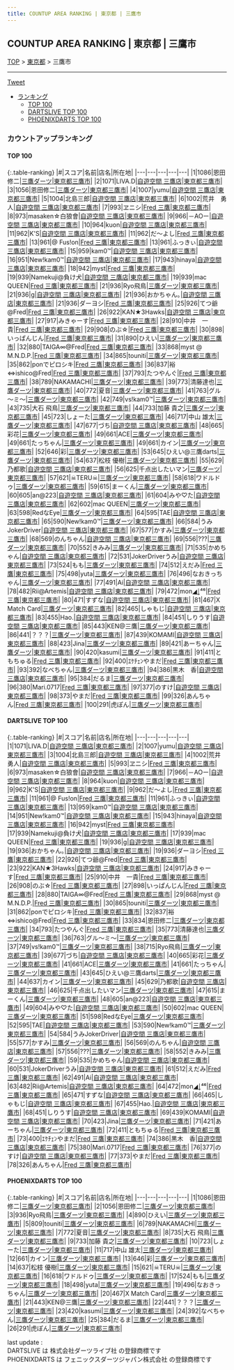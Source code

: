 ```yaml
---
title: COUNTUP AREA RANKING | 東京都 | 三鷹市
---
```

## COUNTUP AREA RANKING | 東京都 | 三鷹市

[TOP](/darts/rank/) > [東京都](/darts/rank/東京都/) > 三鷹市

___

<a href="https://twitter.com/share?ref_src=twsrc%5Etfw" data-text="COUNTUP AREA RANKING | 東京都三鷹市" class="twitter-share-button" data-hashtags="DARTSLIVE,PHOENIXDARTS,darts,ダーツ" data-show-count="false">Tweet</a>

* [ランキング](#カウントアップランキング)
    * [TOP 100](#top-100)
    * [DARTSLIVE TOP 100](#dartslive-top-100)
    * [PHOENIXDARTS TOP 100](#phoenixdarts-top-100)

### カウントアップランキング

#### TOP 100



{:.table-ranking}
|#|スコア|名前|店名|所在地|
|---|---|---|---|---|
|1|1086|<span class="rank-name-pd">恩田 修二</span>|<a href="https://vs.phoenixdarts.com/jp/shop/shopDetailInfo/s_53129?s_seq=53129">三鷹ダーツ</a>|<a href="/darts/rank/東京都/三鷹市">東京都三鷹市</a>|
|2|1071|<span class="rank-name-dl">LIVA.D</span>|<a href="https://search.dartslive.com/jp/shop/e1b526e565d0a3e5b21333aee1bd51e4">自遊空間 三鷹店</a>|<a href="/darts/rank/東京都/三鷹市">東京都三鷹市</a>|
|3|1056|<span class="rank-name-pd">恩田修二</span>|<a href="https://vs.phoenixdarts.com/jp/shop/shopDetailInfo/s_53129?s_seq=53129">三鷹ダーツ</a>|<a href="/darts/rank/東京都/三鷹市">東京都三鷹市</a>|
|4|1007|<span class="rank-name-dl">yumu</span>|<a href="https://search.dartslive.com/jp/shop/e1b526e565d0a3e5b21333aee1bd51e4">自遊空間 三鷹店</a>|<a href="/darts/rank/東京都/三鷹市">東京都三鷹市</a>|
|5|1004|<span class="rank-name-dl">北島三郎</span>|<a href="https://search.dartslive.com/jp/shop/e1b526e565d0a3e5b21333aee1bd51e4">自遊空間 三鷹店</a>|<a href="/darts/rank/東京都/三鷹市">東京都三鷹市</a>|
|6|1002|<span class="rank-name-dl">荒井　勇人</span>|<a href="https://search.dartslive.com/jp/shop/e1b526e565d0a3e5b21333aee1bd51e4">自遊空間 三鷹店</a>|<a href="/darts/rank/東京都/三鷹市">東京都三鷹市</a>|
|7|993|<span class="rank-name-dl">ヱニシ</span>|<a href="https://search.dartslive.com/jp/shop/fb985d34d85802810d9b047a20a7ba1e">Fred 三鷹</a>|<a href="/darts/rank/東京都/三鷹市">東京都三鷹市</a>|
|8|973|<span class="rank-name-dl">masaken☆白狼會</span>|<a href="https://search.dartslive.com/jp/shop/e1b526e565d0a3e5b21333aee1bd51e4">自遊空間 三鷹店</a>|<a href="/darts/rank/東京都/三鷹市">東京都三鷹市</a>|
|9|966|<span class="rank-name-dl">－AOー</span>|<a href="https://search.dartslive.com/jp/shop/e1b526e565d0a3e5b21333aee1bd51e4">自遊空間 三鷹店</a>|<a href="/darts/rank/東京都/三鷹市">東京都三鷹市</a>|
|10|964|<span class="rank-name-dl">kuon</span>|<a href="https://search.dartslive.com/jp/shop/e1b526e565d0a3e5b21333aee1bd51e4">自遊空間 三鷹店</a>|<a href="/darts/rank/東京都/三鷹市">東京都三鷹市</a>|
|11|962|<span class="rank-name-dl">K&#x27;S</span>|<a href="https://search.dartslive.com/jp/shop/e1b526e565d0a3e5b21333aee1bd51e4">自遊空間 三鷹店</a>|<a href="/darts/rank/東京都/三鷹市">東京都三鷹市</a>|
|11|962|<span class="rank-name-dl">だ〜よし</span>|<a href="https://search.dartslive.com/jp/shop/fb985d34d85802810d9b047a20a7ba1e">Fred 三鷹</a>|<a href="/darts/rank/東京都/三鷹市">東京都三鷹市</a>|
|13|961|<span class="rank-name-dl">@ Fus!on</span>|<a href="https://search.dartslive.com/jp/shop/fb985d34d85802810d9b047a20a7ba1e">Fred 三鷹</a>|<a href="/darts/rank/東京都/三鷹市">東京都三鷹市</a>|
|13|961|<span class="rank-name-dl">ふっきぃ</span>|<a href="https://search.dartslive.com/jp/shop/e1b526e565d0a3e5b21333aee1bd51e4">自遊空間 三鷹店</a>|<a href="/darts/rank/東京都/三鷹市">東京都三鷹市</a>|
|15|959|<span class="rank-name-dl">kam0™</span>|<a href="https://search.dartslive.com/jp/shop/e1b526e565d0a3e5b21333aee1bd51e4">自遊空間 三鷹店</a>|<a href="/darts/rank/東京都/三鷹市">東京都三鷹市</a>|
|16|951|<span class="rank-name-dl">New!kam0™</span>|<a href="https://search.dartslive.com/jp/shop/e1b526e565d0a3e5b21333aee1bd51e4">自遊空間 三鷹店</a>|<a href="/darts/rank/東京都/三鷹市">東京都三鷹市</a>|
|17|943|<span class="rank-name-dl">hinaya</span>|<a href="https://search.dartslive.com/jp/shop/e1b526e565d0a3e5b21333aee1bd51e4">自遊空間 三鷹店</a>|<a href="/darts/rank/東京都/三鷹市">東京都三鷹市</a>|
|18|942|<span class="rank-name-dl">myst</span>|<a href="https://search.dartslive.com/jp/shop/fb985d34d85802810d9b047a20a7ba1e">Fred 三鷹</a>|<a href="/darts/rank/東京都/三鷹市">東京都三鷹市</a>|
|19|939|<span class="rank-name-dl">Namekuji@負け犬</span>|<a href="https://search.dartslive.com/jp/shop/e1b526e565d0a3e5b21333aee1bd51e4">自遊空間 三鷹店</a>|<a href="/darts/rank/東京都/三鷹市">東京都三鷹市</a>|
|19|939|<span class="rank-name-dl">mac QUEEN</span>|<a href="https://search.dartslive.com/jp/shop/fb985d34d85802810d9b047a20a7ba1e">Fred 三鷹</a>|<a href="/darts/rank/東京都/三鷹市">東京都三鷹市</a>|
|21|936|<span class="rank-name-pd">Ryo飛鳥</span>|<a href="https://vs.phoenixdarts.com/jp/shop/shopDetailInfo/s_53129?s_seq=53129">三鷹ダーツ</a>|<a href="/darts/rank/東京都/三鷹市">東京都三鷹市</a>|
|21|936|<span class="rank-name-dl">g</span>|<a href="https://search.dartslive.com/jp/shop/e1b526e565d0a3e5b21333aee1bd51e4">自遊空間 三鷹店</a>|<a href="/darts/rank/東京都/三鷹市">東京都三鷹市</a>|
|21|936|<span class="rank-name-dl">おかちゃん｡</span>|<a href="https://search.dartslive.com/jp/shop/e1b526e565d0a3e5b21333aee1bd51e4">自遊空間 三鷹店</a>|<a href="/darts/rank/東京都/三鷹市">東京都三鷹市</a>|
|21|936|<span class="rank-name-dl">ダーヨシ</span>|<a href="https://search.dartslive.com/jp/shop/fb985d34d85802810d9b047a20a7ba1e">Fred 三鷹</a>|<a href="/darts/rank/東京都/三鷹市">東京都三鷹市</a>|
|25|926|<span class="rank-name-dl">てつ爺@Fred</span>|<a href="https://search.dartslive.com/jp/shop/fb985d34d85802810d9b047a20a7ba1e">Fred 三鷹</a>|<a href="/darts/rank/東京都/三鷹市">東京都三鷹市</a>|
|26|922|<span class="rank-name-dl">KAN★3Hawks</span>|<a href="https://search.dartslive.com/jp/shop/e1b526e565d0a3e5b21333aee1bd51e4">自遊空間 三鷹店</a>|<a href="/darts/rank/東京都/三鷹市">東京都三鷹市</a>|
|27|917|<span class="rank-name-dl">みきゃーす</span>|<a href="https://search.dartslive.com/jp/shop/fb985d34d85802810d9b047a20a7ba1e">Fred 三鷹</a>|<a href="/darts/rank/東京都/三鷹市">東京都三鷹市</a>|
|28|910|<span class="rank-name-dl">中井　一貴</span>|<a href="https://search.dartslive.com/jp/shop/fb985d34d85802810d9b047a20a7ba1e">Fred 三鷹</a>|<a href="/darts/rank/東京都/三鷹市">東京都三鷹市</a>|
|29|908|<span class="rank-name-dl">のぶ☆</span>|<a href="https://search.dartslive.com/jp/shop/fb985d34d85802810d9b047a20a7ba1e">Fred 三鷹</a>|<a href="/darts/rank/東京都/三鷹市">東京都三鷹市</a>|
|30|898|<span class="rank-name-dl">いっぱんじん</span>|<a href="https://search.dartslive.com/jp/shop/fb985d34d85802810d9b047a20a7ba1e">Fred 三鷹</a>|<a href="/darts/rank/東京都/三鷹市">東京都三鷹市</a>|
|31|890|<span class="rank-name-pd">ひえい</span>|<a href="https://vs.phoenixdarts.com/jp/shop/shopDetailInfo/s_53129?s_seq=53129">三鷹ダーツ</a>|<a href="/darts/rank/東京都/三鷹市">東京都三鷹市</a>|
|32|880|<span class="rank-name-dl">TAIGA∞@Fred</span>|<a href="https://search.dartslive.com/jp/shop/fb985d34d85802810d9b047a20a7ba1e">Fred 三鷹</a>|<a href="/darts/rank/東京都/三鷹市">東京都三鷹市</a>|
|33|868|<span class="rank-name-dl">myst @ M.N.D.P.</span>|<a href="https://search.dartslive.com/jp/shop/fb985d34d85802810d9b047a20a7ba1e">Fred 三鷹</a>|<a href="/darts/rank/東京都/三鷹市">東京都三鷹市</a>|
|34|865|<span class="rank-name-dl">touniti</span>|<a href="https://search.dartslive.com/jp/shop/443f81125acb065b0d9b047a20a7ba1e">三鷹ダーツ</a>|<a href="/darts/rank/東京都/三鷹市">東京都三鷹市</a>|
|35|862|<span class="rank-name-dl">ponでピロシキ</span>|<a href="https://search.dartslive.com/jp/shop/fb985d34d85802810d9b047a20a7ba1e">Fred 三鷹</a>|<a href="/darts/rank/東京都/三鷹市">東京都三鷹市</a>|
|36|837|<span class="rank-name-dl">裕⇔ishico@Fred</span>|<a href="https://search.dartslive.com/jp/shop/fb985d34d85802810d9b047a20a7ba1e">Fred 三鷹</a>|<a href="/darts/rank/東京都/三鷹市">東京都三鷹市</a>|
|37|793|<span class="rank-name-dl">たつやんぐ</span>|<a href="https://search.dartslive.com/jp/shop/fb985d34d85802810d9b047a20a7ba1e">Fred 三鷹</a>|<a href="/darts/rank/東京都/三鷹市">東京都三鷹市</a>|
|38|789|<span class="rank-name-pd">NAKAMACHI</span>|<a href="https://vs.phoenixdarts.com/jp/shop/shopDetailInfo/s_53129?s_seq=53129">三鷹ダーツ</a>|<a href="/darts/rank/東京都/三鷹市">東京都三鷹市</a>|
|39|773|<span class="rank-name-dl">清藤達也</span>|<a href="https://search.dartslive.com/jp/shop/443f81125acb065b0d9b047a20a7ba1e">三鷹ダーツ</a>|<a href="/darts/rank/東京都/三鷹市">東京都三鷹市</a>|
|40|772|<span class="rank-name-pd">夏音</span>|<a href="https://vs.phoenixdarts.com/jp/shop/shopDetailInfo/s_53129?s_seq=53129">三鷹ダーツ</a>|<a href="/darts/rank/東京都/三鷹市">東京都三鷹市</a>|
|41|763|<span class="rank-name-dl">グル～ミ～</span>|<a href="https://search.dartslive.com/jp/shop/443f81125acb065b0d9b047a20a7ba1e">三鷹ダーツ</a>|<a href="/darts/rank/東京都/三鷹市">東京都三鷹市</a>|
|42|749|<span class="rank-name-dl">vs!kam0™</span>|<a href="https://search.dartslive.com/jp/shop/443f81125acb065b0d9b047a20a7ba1e">三鷹ダーツ</a>|<a href="/darts/rank/東京都/三鷹市">東京都三鷹市</a>|
|43|735|<span class="rank-name-pd">大石 飛鳥</span>|<a href="https://vs.phoenixdarts.com/jp/shop/shopDetailInfo/s_53129?s_seq=53129">三鷹ダーツ</a>|<a href="/darts/rank/東京都/三鷹市">東京都三鷹市</a>|
|44|733|<span class="rank-name-pd">加藤 貴之</span>|<a href="https://vs.phoenixdarts.com/jp/shop/shopDetailInfo/s_53129?s_seq=53129">三鷹ダーツ</a>|<a href="/darts/rank/東京都/三鷹市">東京都三鷹市</a>|
|45|723|<span class="rank-name-pd">しょーた</span>|<a href="https://vs.phoenixdarts.com/jp/shop/shopDetailInfo/s_53129?s_seq=53129">三鷹ダーツ</a>|<a href="/darts/rank/東京都/三鷹市">東京都三鷹市</a>|
|46|717|<span class="rank-name-pd">中山 雄太</span>|<a href="https://vs.phoenixdarts.com/jp/shop/shopDetailInfo/s_53129?s_seq=53129">三鷹ダーツ</a>|<a href="/darts/rank/東京都/三鷹市">東京都三鷹市</a>|
|47|677|<span class="rank-name-dl">づち</span>|<a href="https://search.dartslive.com/jp/shop/e1b526e565d0a3e5b21333aee1bd51e4">自遊空間 三鷹店</a>|<a href="/darts/rank/東京都/三鷹市">東京都三鷹市</a>|
|48|665|<span class="rank-name-dl">彩花</span>|<a href="https://search.dartslive.com/jp/shop/443f81125acb065b0d9b047a20a7ba1e">三鷹ダーツ</a>|<a href="/darts/rank/東京都/三鷹市">東京都三鷹市</a>|
|49|661|<span class="rank-name-dl">ACE</span>|<a href="https://search.dartslive.com/jp/shop/443f81125acb065b0d9b047a20a7ba1e">三鷹ダーツ</a>|<a href="/darts/rank/東京都/三鷹市">東京都三鷹市</a>|
|49|661|<span class="rank-name-dl">たっちゃん</span>|<a href="https://search.dartslive.com/jp/shop/443f81125acb065b0d9b047a20a7ba1e">三鷹ダーツ</a>|<a href="/darts/rank/東京都/三鷹市">東京都三鷹市</a>|
|49|661|<span class="rank-name-pd">カイン</span>|<a href="https://vs.phoenixdarts.com/jp/shop/shopDetailInfo/s_53129?s_seq=53129">三鷹ダーツ</a>|<a href="/darts/rank/東京都/三鷹市">東京都三鷹市</a>|
|52|646|<span class="rank-name-pd">彩</span>|<a href="https://vs.phoenixdarts.com/jp/shop/shopDetailInfo/s_53129?s_seq=53129">三鷹ダーツ</a>|<a href="/darts/rank/東京都/三鷹市">東京都三鷹市</a>|
|53|645|<span class="rank-name-dl">ひえい@三鷹darts</span>|<a href="https://search.dartslive.com/jp/shop/443f81125acb065b0d9b047a20a7ba1e">三鷹ダーツ</a>|<a href="/darts/rank/東京都/三鷹市">東京都三鷹市</a>|
|54|637|<span class="rank-name-pd">松枝 優樹</span>|<a href="https://vs.phoenixdarts.com/jp/shop/shopDetailInfo/s_53129?s_seq=53129">三鷹ダーツ</a>|<a href="/darts/rank/東京都/三鷹市">東京都三鷹市</a>|
|55|629|<span class="rank-name-dl">乃都歌</span>|<a href="https://search.dartslive.com/jp/shop/e1b526e565d0a3e5b21333aee1bd51e4">自遊空間 三鷹店</a>|<a href="/darts/rank/東京都/三鷹市">東京都三鷹市</a>|
|56|625|<span class="rank-name-dl">千点出したいマン</span>|<a href="https://search.dartslive.com/jp/shop/443f81125acb065b0d9b047a20a7ba1e">三鷹ダーツ</a>|<a href="/darts/rank/東京都/三鷹市">東京都三鷹市</a>|
|57|621|<span class="rank-name-pd">☠TERU☠</span>|<a href="https://vs.phoenixdarts.com/jp/shop/shopDetailInfo/s_53129?s_seq=53129">三鷹ダーツ</a>|<a href="/darts/rank/東京都/三鷹市">東京都三鷹市</a>|
|58|618|<span class="rank-name-pd">ワドルドゥ</span>|<a href="https://vs.phoenixdarts.com/jp/shop/shopDetailInfo/s_53129?s_seq=53129">三鷹ダーツ</a>|<a href="/darts/rank/東京都/三鷹市">東京都三鷹市</a>|
|59|615|<span class="rank-name-dl">まーくん</span>|<a href="https://search.dartslive.com/jp/shop/443f81125acb065b0d9b047a20a7ba1e">三鷹ダーツ</a>|<a href="/darts/rank/東京都/三鷹市">東京都三鷹市</a>|
|60|605|<span class="rank-name-dl">an@223</span>|<a href="https://search.dartslive.com/jp/shop/e1b526e565d0a3e5b21333aee1bd51e4">自遊空間 三鷹店</a>|<a href="/darts/rank/東京都/三鷹市">東京都三鷹市</a>|
|61|604|<span class="rank-name-dl">みや♡た</span>|<a href="https://search.dartslive.com/jp/shop/e1b526e565d0a3e5b21333aee1bd51e4">自遊空間 三鷹店</a>|<a href="/darts/rank/東京都/三鷹市">東京都三鷹市</a>|
|62|602|<span class="rank-name-dl">mac QUEEN</span>|<a href="https://search.dartslive.com/jp/shop/443f81125acb065b0d9b047a20a7ba1e">三鷹ダーツ</a>|<a href="/darts/rank/東京都/三鷹市">東京都三鷹市</a>|
|63|598|<span class="rank-name-dl">RedなEye</span>|<a href="https://search.dartslive.com/jp/shop/443f81125acb065b0d9b047a20a7ba1e">三鷹ダーツ</a>|<a href="/darts/rank/東京都/三鷹市">東京都三鷹市</a>|
|64|595|<span class="rank-name-dl">TAE</span>|<a href="https://search.dartslive.com/jp/shop/e1b526e565d0a3e5b21333aee1bd51e4">自遊空間 三鷹店</a>|<a href="/darts/rank/東京都/三鷹市">東京都三鷹市</a>|
|65|590|<span class="rank-name-dl">New!kam0™</span>|<a href="https://search.dartslive.com/jp/shop/443f81125acb065b0d9b047a20a7ba1e">三鷹ダーツ</a>|<a href="/darts/rank/東京都/三鷹市">東京都三鷹市</a>|
|66|584|<span class="rank-name-dl">うみJokerDriver</span>|<a href="https://search.dartslive.com/jp/shop/e1b526e565d0a3e5b21333aee1bd51e4">自遊空間 三鷹店</a>|<a href="/darts/rank/東京都/三鷹市">東京都三鷹市</a>|
|67|577|<span class="rank-name-dl">かすみ</span>|<a href="https://search.dartslive.com/jp/shop/443f81125acb065b0d9b047a20a7ba1e">三鷹ダーツ</a>|<a href="/darts/rank/東京都/三鷹市">東京都三鷹市</a>|
|68|569|<span class="rank-name-dl">のんちゃん</span>|<a href="https://search.dartslive.com/jp/shop/e1b526e565d0a3e5b21333aee1bd51e4">自遊空間 三鷹店</a>|<a href="/darts/rank/東京都/三鷹市">東京都三鷹市</a>|
|69|556|<span class="rank-name-dl">???</span>|<a href="https://search.dartslive.com/jp/shop/443f81125acb065b0d9b047a20a7ba1e">三鷹ダーツ</a>|<a href="/darts/rank/東京都/三鷹市">東京都三鷹市</a>|
|70|552|<span class="rank-name-dl">きみみ</span>|<a href="https://search.dartslive.com/jp/shop/443f81125acb065b0d9b047a20a7ba1e">三鷹ダーツ</a>|<a href="/darts/rank/東京都/三鷹市">東京都三鷹市</a>|
|71|535|<span class="rank-name-dl">かめちゃん</span>|<a href="https://search.dartslive.com/jp/shop/e1b526e565d0a3e5b21333aee1bd51e4">自遊空間 三鷹店</a>|<a href="/darts/rank/東京都/三鷹市">東京都三鷹市</a>|
|72|531|<span class="rank-name-dl">JokerDriverうみ</span>|<a href="https://search.dartslive.com/jp/shop/e1b526e565d0a3e5b21333aee1bd51e4">自遊空間 三鷹店</a>|<a href="/darts/rank/東京都/三鷹市">東京都三鷹市</a>|
|73|524|<span class="rank-name-pd">もも</span>|<a href="https://vs.phoenixdarts.com/jp/shop/shopDetailInfo/s_53129?s_seq=53129">三鷹ダーツ</a>|<a href="/darts/rank/東京都/三鷹市">東京都三鷹市</a>|
|74|512|<span class="rank-name-dl">えだみ</span>|<a href="https://search.dartslive.com/jp/shop/fb985d34d85802810d9b047a20a7ba1e">Fred 三鷹</a>|<a href="/darts/rank/東京都/三鷹市">東京都三鷹市</a>|
|75|498|<span class="rank-name-pd">yuta</span>|<a href="https://vs.phoenixdarts.com/jp/shop/shopDetailInfo/s_53129?s_seq=53129">三鷹ダーツ</a>|<a href="/darts/rank/東京都/三鷹市">東京都三鷹市</a>|
|76|496|<span class="rank-name-pd">なおきっちゃん</span>|<a href="https://vs.phoenixdarts.com/jp/shop/shopDetailInfo/s_53129?s_seq=53129">三鷹ダーツ</a>|<a href="/darts/rank/東京都/三鷹市">東京都三鷹市</a>|
|77|491|<span class="rank-name-dl">Ai</span>|<a href="https://search.dartslive.com/jp/shop/e1b526e565d0a3e5b21333aee1bd51e4">自遊空間 三鷹店</a>|<a href="/darts/rank/東京都/三鷹市">東京都三鷹市</a>|
|78|482|<span class="rank-name-dl">Rii@Artemis</span>|<a href="https://search.dartslive.com/jp/shop/e1b526e565d0a3e5b21333aee1bd51e4">自遊空間 三鷹店</a>|<a href="/darts/rank/東京都/三鷹市">東京都三鷹市</a>|
|79|472|<span class="rank-name-dl">mon◢͟￨⁴⁶</span>|<a href="https://search.dartslive.com/jp/shop/fb985d34d85802810d9b047a20a7ba1e">Fred 三鷹</a>|<a href="/darts/rank/東京都/三鷹市">東京都三鷹市</a>|
|80|471|<span class="rank-name-dl">すずな</span>|<a href="https://search.dartslive.com/jp/shop/e1b526e565d0a3e5b21333aee1bd51e4">自遊空間 三鷹店</a>|<a href="/darts/rank/東京都/三鷹市">東京都三鷹市</a>|
|81|467|<span class="rank-name-pd">X Match Card</span>|<a href="https://vs.phoenixdarts.com/jp/shop/shopDetailInfo/s_53129?s_seq=53129">三鷹ダーツ</a>|<a href="/darts/rank/東京都/三鷹市">東京都三鷹市</a>|
|82|465|<span class="rank-name-dl">しゃもじ</span>|<a href="https://search.dartslive.com/jp/shop/e1b526e565d0a3e5b21333aee1bd51e4">自遊空間 三鷹店</a>|<a href="/darts/rank/東京都/三鷹市">東京都三鷹市</a>|
|83|455|<span class="rank-name-dl">Hao.</span>|<a href="https://search.dartslive.com/jp/shop/e1b526e565d0a3e5b21333aee1bd51e4">自遊空間 三鷹店</a>|<a href="/darts/rank/東京都/三鷹市">東京都三鷹市</a>|
|84|451|<span class="rank-name-dl">しりうす</span>|<a href="https://search.dartslive.com/jp/shop/e1b526e565d0a3e5b21333aee1bd51e4">自遊空間 三鷹店</a>|<a href="/darts/rank/東京都/三鷹市">東京都三鷹市</a>|
|85|443|<span class="rank-name-pd">KEN@三鷹</span>|<a href="https://vs.phoenixdarts.com/jp/shop/shopDetailInfo/s_53129?s_seq=53129">三鷹ダーツ</a>|<a href="/darts/rank/東京都/三鷹市">東京都三鷹市</a>|
|86|441|<span class="rank-name-pd">？？？</span>|<a href="https://vs.phoenixdarts.com/jp/shop/shopDetailInfo/s_53129?s_seq=53129">三鷹ダーツ</a>|<a href="/darts/rank/東京都/三鷹市">東京都三鷹市</a>|
|87|439|<span class="rank-name-dl">KOMAMI</span>|<a href="https://search.dartslive.com/jp/shop/e1b526e565d0a3e5b21333aee1bd51e4">自遊空間 三鷹店</a>|<a href="/darts/rank/東京都/三鷹市">東京都三鷹市</a>|
|88|423|<span class="rank-name-dl">Jina</span>|<a href="https://search.dartslive.com/jp/shop/443f81125acb065b0d9b047a20a7ba1e">三鷹ダーツ</a>|<a href="/darts/rank/東京都/三鷹市">東京都三鷹市</a>|
|89|421|<span class="rank-name-dl">あーちゃん</span>|<a href="https://search.dartslive.com/jp/shop/443f81125acb065b0d9b047a20a7ba1e">三鷹ダーツ</a>|<a href="/darts/rank/東京都/三鷹市">東京都三鷹市</a>|
|90|420|<span class="rank-name-pd">kasumi</span>|<a href="https://vs.phoenixdarts.com/jp/shop/shopDetailInfo/s_53129?s_seq=53129">三鷹ダーツ</a>|<a href="/darts/rank/東京都/三鷹市">東京都三鷹市</a>|
|91|411|<span class="rank-name-dl">ともちゅる</span>|<a href="https://search.dartslive.com/jp/shop/fb985d34d85802810d9b047a20a7ba1e">Fred 三鷹</a>|<a href="/darts/rank/東京都/三鷹市">東京都三鷹市</a>|
|92|400|<span class="rank-name-dl">ｴｹﾁｪﾝやまだ</span>|<a href="https://search.dartslive.com/jp/shop/fb985d34d85802810d9b047a20a7ba1e">Fred 三鷹</a>|<a href="/darts/rank/東京都/三鷹市">東京都三鷹市</a>|
|93|392|<span class="rank-name-pd">なべちゃん</span>|<a href="https://vs.phoenixdarts.com/jp/shop/shopDetailInfo/s_53129?s_seq=53129">三鷹ダーツ</a>|<a href="/darts/rank/東京都/三鷹市">東京都三鷹市</a>|
|94|386|<span class="rank-name-dl">黒木　香</span>|<a href="https://search.dartslive.com/jp/shop/e1b526e565d0a3e5b21333aee1bd51e4">自遊空間 三鷹店</a>|<a href="/darts/rank/東京都/三鷹市">東京都三鷹市</a>|
|95|384|<span class="rank-name-pd">だるま</span>|<a href="https://vs.phoenixdarts.com/jp/shop/shopDetailInfo/s_53129?s_seq=53129">三鷹ダーツ</a>|<a href="/darts/rank/東京都/三鷹市">東京都三鷹市</a>|
|96|380|<span class="rank-name-dl">Mari.0717</span>|<a href="https://search.dartslive.com/jp/shop/fb985d34d85802810d9b047a20a7ba1e">Fred 三鷹</a>|<a href="/darts/rank/東京都/三鷹市">東京都三鷹市</a>|
|97|377|<span class="rank-name-dl">のすけ</span>|<a href="https://search.dartslive.com/jp/shop/e1b526e565d0a3e5b21333aee1bd51e4">自遊空間 三鷹店</a>|<a href="/darts/rank/東京都/三鷹市">東京都三鷹市</a>|
|98|373|<span class="rank-name-dl">やまだ</span>|<a href="https://search.dartslive.com/jp/shop/fb985d34d85802810d9b047a20a7ba1e">Fred 三鷹</a>|<a href="/darts/rank/東京都/三鷹市">東京都三鷹市</a>|
|99|326|<span class="rank-name-dl">あんちゃん</span>|<a href="https://search.dartslive.com/jp/shop/fb985d34d85802810d9b047a20a7ba1e">Fred 三鷹</a>|<a href="/darts/rank/東京都/三鷹市">東京都三鷹市</a>|
|100|291|<span class="rank-name-pd">虎ぽん</span>|<a href="https://vs.phoenixdarts.com/jp/shop/shopDetailInfo/s_53129?s_seq=53129">三鷹ダーツ</a>|<a href="/darts/rank/東京都/三鷹市">東京都三鷹市</a>|


#### DARTSLIVE TOP 100



{:.table-ranking}
|#|スコア|名前|店名|所在地|
|---|---|---|---|---|
|1|1071|<span class="rank-name-dl">LIVA.D</span>|<a href="https://search.dartslive.com/jp/shop/e1b526e565d0a3e5b21333aee1bd51e4">自遊空間 三鷹店</a>|<a href="/darts/rank/東京都/三鷹市">東京都三鷹市</a>|
|2|1007|<span class="rank-name-dl">yumu</span>|<a href="https://search.dartslive.com/jp/shop/e1b526e565d0a3e5b21333aee1bd51e4">自遊空間 三鷹店</a>|<a href="/darts/rank/東京都/三鷹市">東京都三鷹市</a>|
|3|1004|<span class="rank-name-dl">北島三郎</span>|<a href="https://search.dartslive.com/jp/shop/e1b526e565d0a3e5b21333aee1bd51e4">自遊空間 三鷹店</a>|<a href="/darts/rank/東京都/三鷹市">東京都三鷹市</a>|
|4|1002|<span class="rank-name-dl">荒井　勇人</span>|<a href="https://search.dartslive.com/jp/shop/e1b526e565d0a3e5b21333aee1bd51e4">自遊空間 三鷹店</a>|<a href="/darts/rank/東京都/三鷹市">東京都三鷹市</a>|
|5|993|<span class="rank-name-dl">ヱニシ</span>|<a href="https://search.dartslive.com/jp/shop/fb985d34d85802810d9b047a20a7ba1e">Fred 三鷹</a>|<a href="/darts/rank/東京都/三鷹市">東京都三鷹市</a>|
|6|973|<span class="rank-name-dl">masaken☆白狼會</span>|<a href="https://search.dartslive.com/jp/shop/e1b526e565d0a3e5b21333aee1bd51e4">自遊空間 三鷹店</a>|<a href="/darts/rank/東京都/三鷹市">東京都三鷹市</a>|
|7|966|<span class="rank-name-dl">－AOー</span>|<a href="https://search.dartslive.com/jp/shop/e1b526e565d0a3e5b21333aee1bd51e4">自遊空間 三鷹店</a>|<a href="/darts/rank/東京都/三鷹市">東京都三鷹市</a>|
|8|964|<span class="rank-name-dl">kuon</span>|<a href="https://search.dartslive.com/jp/shop/e1b526e565d0a3e5b21333aee1bd51e4">自遊空間 三鷹店</a>|<a href="/darts/rank/東京都/三鷹市">東京都三鷹市</a>|
|9|962|<span class="rank-name-dl">K&#x27;S</span>|<a href="https://search.dartslive.com/jp/shop/e1b526e565d0a3e5b21333aee1bd51e4">自遊空間 三鷹店</a>|<a href="/darts/rank/東京都/三鷹市">東京都三鷹市</a>|
|9|962|<span class="rank-name-dl">だ〜よし</span>|<a href="https://search.dartslive.com/jp/shop/fb985d34d85802810d9b047a20a7ba1e">Fred 三鷹</a>|<a href="/darts/rank/東京都/三鷹市">東京都三鷹市</a>|
|11|961|<span class="rank-name-dl">@ Fus!on</span>|<a href="https://search.dartslive.com/jp/shop/fb985d34d85802810d9b047a20a7ba1e">Fred 三鷹</a>|<a href="/darts/rank/東京都/三鷹市">東京都三鷹市</a>|
|11|961|<span class="rank-name-dl">ふっきぃ</span>|<a href="https://search.dartslive.com/jp/shop/e1b526e565d0a3e5b21333aee1bd51e4">自遊空間 三鷹店</a>|<a href="/darts/rank/東京都/三鷹市">東京都三鷹市</a>|
|13|959|<span class="rank-name-dl">kam0™</span>|<a href="https://search.dartslive.com/jp/shop/e1b526e565d0a3e5b21333aee1bd51e4">自遊空間 三鷹店</a>|<a href="/darts/rank/東京都/三鷹市">東京都三鷹市</a>|
|14|951|<span class="rank-name-dl">New!kam0™</span>|<a href="https://search.dartslive.com/jp/shop/e1b526e565d0a3e5b21333aee1bd51e4">自遊空間 三鷹店</a>|<a href="/darts/rank/東京都/三鷹市">東京都三鷹市</a>|
|15|943|<span class="rank-name-dl">hinaya</span>|<a href="https://search.dartslive.com/jp/shop/e1b526e565d0a3e5b21333aee1bd51e4">自遊空間 三鷹店</a>|<a href="/darts/rank/東京都/三鷹市">東京都三鷹市</a>|
|16|942|<span class="rank-name-dl">myst</span>|<a href="https://search.dartslive.com/jp/shop/fb985d34d85802810d9b047a20a7ba1e">Fred 三鷹</a>|<a href="/darts/rank/東京都/三鷹市">東京都三鷹市</a>|
|17|939|<span class="rank-name-dl">Namekuji@負け犬</span>|<a href="https://search.dartslive.com/jp/shop/e1b526e565d0a3e5b21333aee1bd51e4">自遊空間 三鷹店</a>|<a href="/darts/rank/東京都/三鷹市">東京都三鷹市</a>|
|17|939|<span class="rank-name-dl">mac QUEEN</span>|<a href="https://search.dartslive.com/jp/shop/fb985d34d85802810d9b047a20a7ba1e">Fred 三鷹</a>|<a href="/darts/rank/東京都/三鷹市">東京都三鷹市</a>|
|19|936|<span class="rank-name-dl">g</span>|<a href="https://search.dartslive.com/jp/shop/e1b526e565d0a3e5b21333aee1bd51e4">自遊空間 三鷹店</a>|<a href="/darts/rank/東京都/三鷹市">東京都三鷹市</a>|
|19|936|<span class="rank-name-dl">おかちゃん｡</span>|<a href="https://search.dartslive.com/jp/shop/e1b526e565d0a3e5b21333aee1bd51e4">自遊空間 三鷹店</a>|<a href="/darts/rank/東京都/三鷹市">東京都三鷹市</a>|
|19|936|<span class="rank-name-dl">ダーヨシ</span>|<a href="https://search.dartslive.com/jp/shop/fb985d34d85802810d9b047a20a7ba1e">Fred 三鷹</a>|<a href="/darts/rank/東京都/三鷹市">東京都三鷹市</a>|
|22|926|<span class="rank-name-dl">てつ爺@Fred</span>|<a href="https://search.dartslive.com/jp/shop/fb985d34d85802810d9b047a20a7ba1e">Fred 三鷹</a>|<a href="/darts/rank/東京都/三鷹市">東京都三鷹市</a>|
|23|922|<span class="rank-name-dl">KAN★3Hawks</span>|<a href="https://search.dartslive.com/jp/shop/e1b526e565d0a3e5b21333aee1bd51e4">自遊空間 三鷹店</a>|<a href="/darts/rank/東京都/三鷹市">東京都三鷹市</a>|
|24|917|<span class="rank-name-dl">みきゃーす</span>|<a href="https://search.dartslive.com/jp/shop/fb985d34d85802810d9b047a20a7ba1e">Fred 三鷹</a>|<a href="/darts/rank/東京都/三鷹市">東京都三鷹市</a>|
|25|910|<span class="rank-name-dl">中井　一貴</span>|<a href="https://search.dartslive.com/jp/shop/fb985d34d85802810d9b047a20a7ba1e">Fred 三鷹</a>|<a href="/darts/rank/東京都/三鷹市">東京都三鷹市</a>|
|26|908|<span class="rank-name-dl">のぶ☆</span>|<a href="https://search.dartslive.com/jp/shop/fb985d34d85802810d9b047a20a7ba1e">Fred 三鷹</a>|<a href="/darts/rank/東京都/三鷹市">東京都三鷹市</a>|
|27|898|<span class="rank-name-dl">いっぱんじん</span>|<a href="https://search.dartslive.com/jp/shop/fb985d34d85802810d9b047a20a7ba1e">Fred 三鷹</a>|<a href="/darts/rank/東京都/三鷹市">東京都三鷹市</a>|
|28|880|<span class="rank-name-dl">TAIGA∞@Fred</span>|<a href="https://search.dartslive.com/jp/shop/fb985d34d85802810d9b047a20a7ba1e">Fred 三鷹</a>|<a href="/darts/rank/東京都/三鷹市">東京都三鷹市</a>|
|29|868|<span class="rank-name-dl">myst @ M.N.D.P.</span>|<a href="https://search.dartslive.com/jp/shop/fb985d34d85802810d9b047a20a7ba1e">Fred 三鷹</a>|<a href="/darts/rank/東京都/三鷹市">東京都三鷹市</a>|
|30|865|<span class="rank-name-dl">touniti</span>|<a href="https://search.dartslive.com/jp/shop/443f81125acb065b0d9b047a20a7ba1e">三鷹ダーツ</a>|<a href="/darts/rank/東京都/三鷹市">東京都三鷹市</a>|
|31|862|<span class="rank-name-dl">ponでピロシキ</span>|<a href="https://search.dartslive.com/jp/shop/fb985d34d85802810d9b047a20a7ba1e">Fred 三鷹</a>|<a href="/darts/rank/東京都/三鷹市">東京都三鷹市</a>|
|32|837|<span class="rank-name-dl">裕⇔ishico@Fred</span>|<a href="https://search.dartslive.com/jp/shop/fb985d34d85802810d9b047a20a7ba1e">Fred 三鷹</a>|<a href="/darts/rank/東京都/三鷹市">東京都三鷹市</a>|
|33|834|<span class="rank-name-dl">恩田修二</span>|<a href="https://search.dartslive.com/jp/shop/443f81125acb065b0d9b047a20a7ba1e">三鷹ダーツ</a>|<a href="/darts/rank/東京都/三鷹市">東京都三鷹市</a>|
|34|793|<span class="rank-name-dl">たつやんぐ</span>|<a href="https://search.dartslive.com/jp/shop/fb985d34d85802810d9b047a20a7ba1e">Fred 三鷹</a>|<a href="/darts/rank/東京都/三鷹市">東京都三鷹市</a>|
|35|773|<span class="rank-name-dl">清藤達也</span>|<a href="https://search.dartslive.com/jp/shop/443f81125acb065b0d9b047a20a7ba1e">三鷹ダーツ</a>|<a href="/darts/rank/東京都/三鷹市">東京都三鷹市</a>|
|36|763|<span class="rank-name-dl">グル～ミ～</span>|<a href="https://search.dartslive.com/jp/shop/443f81125acb065b0d9b047a20a7ba1e">三鷹ダーツ</a>|<a href="/darts/rank/東京都/三鷹市">東京都三鷹市</a>|
|37|749|<span class="rank-name-dl">vs!kam0™</span>|<a href="https://search.dartslive.com/jp/shop/443f81125acb065b0d9b047a20a7ba1e">三鷹ダーツ</a>|<a href="/darts/rank/東京都/三鷹市">東京都三鷹市</a>|
|38|715|<span class="rank-name-dl">Ryo飛鳥</span>|<a href="https://search.dartslive.com/jp/shop/443f81125acb065b0d9b047a20a7ba1e">三鷹ダーツ</a>|<a href="/darts/rank/東京都/三鷹市">東京都三鷹市</a>|
|39|677|<span class="rank-name-dl">づち</span>|<a href="https://search.dartslive.com/jp/shop/e1b526e565d0a3e5b21333aee1bd51e4">自遊空間 三鷹店</a>|<a href="/darts/rank/東京都/三鷹市">東京都三鷹市</a>|
|40|665|<span class="rank-name-dl">彩花</span>|<a href="https://search.dartslive.com/jp/shop/443f81125acb065b0d9b047a20a7ba1e">三鷹ダーツ</a>|<a href="/darts/rank/東京都/三鷹市">東京都三鷹市</a>|
|41|661|<span class="rank-name-dl">ACE</span>|<a href="https://search.dartslive.com/jp/shop/443f81125acb065b0d9b047a20a7ba1e">三鷹ダーツ</a>|<a href="/darts/rank/東京都/三鷹市">東京都三鷹市</a>|
|41|661|<span class="rank-name-dl">たっちゃん</span>|<a href="https://search.dartslive.com/jp/shop/443f81125acb065b0d9b047a20a7ba1e">三鷹ダーツ</a>|<a href="/darts/rank/東京都/三鷹市">東京都三鷹市</a>|
|43|645|<span class="rank-name-dl">ひえい@三鷹darts</span>|<a href="https://search.dartslive.com/jp/shop/443f81125acb065b0d9b047a20a7ba1e">三鷹ダーツ</a>|<a href="/darts/rank/東京都/三鷹市">東京都三鷹市</a>|
|44|637|<span class="rank-name-dl">カイン</span>|<a href="https://search.dartslive.com/jp/shop/443f81125acb065b0d9b047a20a7ba1e">三鷹ダーツ</a>|<a href="/darts/rank/東京都/三鷹市">東京都三鷹市</a>|
|45|629|<span class="rank-name-dl">乃都歌</span>|<a href="https://search.dartslive.com/jp/shop/e1b526e565d0a3e5b21333aee1bd51e4">自遊空間 三鷹店</a>|<a href="/darts/rank/東京都/三鷹市">東京都三鷹市</a>|
|46|625|<span class="rank-name-dl">千点出したいマン</span>|<a href="https://search.dartslive.com/jp/shop/443f81125acb065b0d9b047a20a7ba1e">三鷹ダーツ</a>|<a href="/darts/rank/東京都/三鷹市">東京都三鷹市</a>|
|47|615|<span class="rank-name-dl">まーくん</span>|<a href="https://search.dartslive.com/jp/shop/443f81125acb065b0d9b047a20a7ba1e">三鷹ダーツ</a>|<a href="/darts/rank/東京都/三鷹市">東京都三鷹市</a>|
|48|605|<span class="rank-name-dl">an@223</span>|<a href="https://search.dartslive.com/jp/shop/e1b526e565d0a3e5b21333aee1bd51e4">自遊空間 三鷹店</a>|<a href="/darts/rank/東京都/三鷹市">東京都三鷹市</a>|
|49|604|<span class="rank-name-dl">みや♡た</span>|<a href="https://search.dartslive.com/jp/shop/e1b526e565d0a3e5b21333aee1bd51e4">自遊空間 三鷹店</a>|<a href="/darts/rank/東京都/三鷹市">東京都三鷹市</a>|
|50|602|<span class="rank-name-dl">mac QUEEN</span>|<a href="https://search.dartslive.com/jp/shop/443f81125acb065b0d9b047a20a7ba1e">三鷹ダーツ</a>|<a href="/darts/rank/東京都/三鷹市">東京都三鷹市</a>|
|51|598|<span class="rank-name-dl">RedなEye</span>|<a href="https://search.dartslive.com/jp/shop/443f81125acb065b0d9b047a20a7ba1e">三鷹ダーツ</a>|<a href="/darts/rank/東京都/三鷹市">東京都三鷹市</a>|
|52|595|<span class="rank-name-dl">TAE</span>|<a href="https://search.dartslive.com/jp/shop/e1b526e565d0a3e5b21333aee1bd51e4">自遊空間 三鷹店</a>|<a href="/darts/rank/東京都/三鷹市">東京都三鷹市</a>|
|53|590|<span class="rank-name-dl">New!kam0™</span>|<a href="https://search.dartslive.com/jp/shop/443f81125acb065b0d9b047a20a7ba1e">三鷹ダーツ</a>|<a href="/darts/rank/東京都/三鷹市">東京都三鷹市</a>|
|54|584|<span class="rank-name-dl">うみJokerDriver</span>|<a href="https://search.dartslive.com/jp/shop/e1b526e565d0a3e5b21333aee1bd51e4">自遊空間 三鷹店</a>|<a href="/darts/rank/東京都/三鷹市">東京都三鷹市</a>|
|55|577|<span class="rank-name-dl">かすみ</span>|<a href="https://search.dartslive.com/jp/shop/443f81125acb065b0d9b047a20a7ba1e">三鷹ダーツ</a>|<a href="/darts/rank/東京都/三鷹市">東京都三鷹市</a>|
|56|569|<span class="rank-name-dl">のんちゃん</span>|<a href="https://search.dartslive.com/jp/shop/e1b526e565d0a3e5b21333aee1bd51e4">自遊空間 三鷹店</a>|<a href="/darts/rank/東京都/三鷹市">東京都三鷹市</a>|
|57|556|<span class="rank-name-dl">???</span>|<a href="https://search.dartslive.com/jp/shop/443f81125acb065b0d9b047a20a7ba1e">三鷹ダーツ</a>|<a href="/darts/rank/東京都/三鷹市">東京都三鷹市</a>|
|58|552|<span class="rank-name-dl">きみみ</span>|<a href="https://search.dartslive.com/jp/shop/443f81125acb065b0d9b047a20a7ba1e">三鷹ダーツ</a>|<a href="/darts/rank/東京都/三鷹市">東京都三鷹市</a>|
|59|535|<span class="rank-name-dl">かめちゃん</span>|<a href="https://search.dartslive.com/jp/shop/e1b526e565d0a3e5b21333aee1bd51e4">自遊空間 三鷹店</a>|<a href="/darts/rank/東京都/三鷹市">東京都三鷹市</a>|
|60|531|<span class="rank-name-dl">JokerDriverうみ</span>|<a href="https://search.dartslive.com/jp/shop/e1b526e565d0a3e5b21333aee1bd51e4">自遊空間 三鷹店</a>|<a href="/darts/rank/東京都/三鷹市">東京都三鷹市</a>|
|61|512|<span class="rank-name-dl">えだみ</span>|<a href="https://search.dartslive.com/jp/shop/fb985d34d85802810d9b047a20a7ba1e">Fred 三鷹</a>|<a href="/darts/rank/東京都/三鷹市">東京都三鷹市</a>|
|62|491|<span class="rank-name-dl">Ai</span>|<a href="https://search.dartslive.com/jp/shop/e1b526e565d0a3e5b21333aee1bd51e4">自遊空間 三鷹店</a>|<a href="/darts/rank/東京都/三鷹市">東京都三鷹市</a>|
|63|482|<span class="rank-name-dl">Rii@Artemis</span>|<a href="https://search.dartslive.com/jp/shop/e1b526e565d0a3e5b21333aee1bd51e4">自遊空間 三鷹店</a>|<a href="/darts/rank/東京都/三鷹市">東京都三鷹市</a>|
|64|472|<span class="rank-name-dl">mon◢͟￨⁴⁶</span>|<a href="https://search.dartslive.com/jp/shop/fb985d34d85802810d9b047a20a7ba1e">Fred 三鷹</a>|<a href="/darts/rank/東京都/三鷹市">東京都三鷹市</a>|
|65|471|<span class="rank-name-dl">すずな</span>|<a href="https://search.dartslive.com/jp/shop/e1b526e565d0a3e5b21333aee1bd51e4">自遊空間 三鷹店</a>|<a href="/darts/rank/東京都/三鷹市">東京都三鷹市</a>|
|66|465|<span class="rank-name-dl">しゃもじ</span>|<a href="https://search.dartslive.com/jp/shop/e1b526e565d0a3e5b21333aee1bd51e4">自遊空間 三鷹店</a>|<a href="/darts/rank/東京都/三鷹市">東京都三鷹市</a>|
|67|455|<span class="rank-name-dl">Hao.</span>|<a href="https://search.dartslive.com/jp/shop/e1b526e565d0a3e5b21333aee1bd51e4">自遊空間 三鷹店</a>|<a href="/darts/rank/東京都/三鷹市">東京都三鷹市</a>|
|68|451|<span class="rank-name-dl">しりうす</span>|<a href="https://search.dartslive.com/jp/shop/e1b526e565d0a3e5b21333aee1bd51e4">自遊空間 三鷹店</a>|<a href="/darts/rank/東京都/三鷹市">東京都三鷹市</a>|
|69|439|<span class="rank-name-dl">KOMAMI</span>|<a href="https://search.dartslive.com/jp/shop/e1b526e565d0a3e5b21333aee1bd51e4">自遊空間 三鷹店</a>|<a href="/darts/rank/東京都/三鷹市">東京都三鷹市</a>|
|70|423|<span class="rank-name-dl">Jina</span>|<a href="https://search.dartslive.com/jp/shop/443f81125acb065b0d9b047a20a7ba1e">三鷹ダーツ</a>|<a href="/darts/rank/東京都/三鷹市">東京都三鷹市</a>|
|71|421|<span class="rank-name-dl">あーちゃん</span>|<a href="https://search.dartslive.com/jp/shop/443f81125acb065b0d9b047a20a7ba1e">三鷹ダーツ</a>|<a href="/darts/rank/東京都/三鷹市">東京都三鷹市</a>|
|72|411|<span class="rank-name-dl">ともちゅる</span>|<a href="https://search.dartslive.com/jp/shop/fb985d34d85802810d9b047a20a7ba1e">Fred 三鷹</a>|<a href="/darts/rank/東京都/三鷹市">東京都三鷹市</a>|
|73|400|<span class="rank-name-dl">ｴｹﾁｪﾝやまだ</span>|<a href="https://search.dartslive.com/jp/shop/fb985d34d85802810d9b047a20a7ba1e">Fred 三鷹</a>|<a href="/darts/rank/東京都/三鷹市">東京都三鷹市</a>|
|74|386|<span class="rank-name-dl">黒木　香</span>|<a href="https://search.dartslive.com/jp/shop/e1b526e565d0a3e5b21333aee1bd51e4">自遊空間 三鷹店</a>|<a href="/darts/rank/東京都/三鷹市">東京都三鷹市</a>|
|75|380|<span class="rank-name-dl">Mari.0717</span>|<a href="https://search.dartslive.com/jp/shop/fb985d34d85802810d9b047a20a7ba1e">Fred 三鷹</a>|<a href="/darts/rank/東京都/三鷹市">東京都三鷹市</a>|
|76|377|<span class="rank-name-dl">のすけ</span>|<a href="https://search.dartslive.com/jp/shop/e1b526e565d0a3e5b21333aee1bd51e4">自遊空間 三鷹店</a>|<a href="/darts/rank/東京都/三鷹市">東京都三鷹市</a>|
|77|373|<span class="rank-name-dl">やまだ</span>|<a href="https://search.dartslive.com/jp/shop/fb985d34d85802810d9b047a20a7ba1e">Fred 三鷹</a>|<a href="/darts/rank/東京都/三鷹市">東京都三鷹市</a>|
|78|326|<span class="rank-name-dl">あんちゃん</span>|<a href="https://search.dartslive.com/jp/shop/fb985d34d85802810d9b047a20a7ba1e">Fred 三鷹</a>|<a href="/darts/rank/東京都/三鷹市">東京都三鷹市</a>|


#### PHOENIXDARTS TOP 100



{:.table-ranking}
|#|スコア|名前|店名|所在地|
|---|---|---|---|---|
|1|1086|<span class="rank-name-pd">恩田 修二</span>|<a href="https://vs.phoenixdarts.com/jp/shop/shopDetailInfo/s_53129?s_seq=53129">三鷹ダーツ</a>|<a href="/darts/rank/東京都/三鷹市">東京都三鷹市</a>|
|2|1056|<span class="rank-name-pd">恩田修二</span>|<a href="https://vs.phoenixdarts.com/jp/shop/shopDetailInfo/s_53129?s_seq=53129">三鷹ダーツ</a>|<a href="/darts/rank/東京都/三鷹市">東京都三鷹市</a>|
|3|936|<span class="rank-name-pd">Ryo飛鳥</span>|<a href="https://vs.phoenixdarts.com/jp/shop/shopDetailInfo/s_53129?s_seq=53129">三鷹ダーツ</a>|<a href="/darts/rank/東京都/三鷹市">東京都三鷹市</a>|
|4|890|<span class="rank-name-pd">ひえい</span>|<a href="https://vs.phoenixdarts.com/jp/shop/shopDetailInfo/s_53129?s_seq=53129">三鷹ダーツ</a>|<a href="/darts/rank/東京都/三鷹市">東京都三鷹市</a>|
|5|809|<span class="rank-name-pd">touniti</span>|<a href="https://vs.phoenixdarts.com/jp/shop/shopDetailInfo/s_53129?s_seq=53129">三鷹ダーツ</a>|<a href="/darts/rank/東京都/三鷹市">東京都三鷹市</a>|
|6|789|<span class="rank-name-pd">NAKAMACHI</span>|<a href="https://vs.phoenixdarts.com/jp/shop/shopDetailInfo/s_53129?s_seq=53129">三鷹ダーツ</a>|<a href="/darts/rank/東京都/三鷹市">東京都三鷹市</a>|
|7|772|<span class="rank-name-pd">夏音</span>|<a href="https://vs.phoenixdarts.com/jp/shop/shopDetailInfo/s_53129?s_seq=53129">三鷹ダーツ</a>|<a href="/darts/rank/東京都/三鷹市">東京都三鷹市</a>|
|8|735|<span class="rank-name-pd">大石 飛鳥</span>|<a href="https://vs.phoenixdarts.com/jp/shop/shopDetailInfo/s_53129?s_seq=53129">三鷹ダーツ</a>|<a href="/darts/rank/東京都/三鷹市">東京都三鷹市</a>|
|9|733|<span class="rank-name-pd">加藤 貴之</span>|<a href="https://vs.phoenixdarts.com/jp/shop/shopDetailInfo/s_53129?s_seq=53129">三鷹ダーツ</a>|<a href="/darts/rank/東京都/三鷹市">東京都三鷹市</a>|
|10|723|<span class="rank-name-pd">しょーた</span>|<a href="https://vs.phoenixdarts.com/jp/shop/shopDetailInfo/s_53129?s_seq=53129">三鷹ダーツ</a>|<a href="/darts/rank/東京都/三鷹市">東京都三鷹市</a>|
|11|717|<span class="rank-name-pd">中山 雄太</span>|<a href="https://vs.phoenixdarts.com/jp/shop/shopDetailInfo/s_53129?s_seq=53129">三鷹ダーツ</a>|<a href="/darts/rank/東京都/三鷹市">東京都三鷹市</a>|
|12|661|<span class="rank-name-pd">カイン</span>|<a href="https://vs.phoenixdarts.com/jp/shop/shopDetailInfo/s_53129?s_seq=53129">三鷹ダーツ</a>|<a href="/darts/rank/東京都/三鷹市">東京都三鷹市</a>|
|13|646|<span class="rank-name-pd">彩</span>|<a href="https://vs.phoenixdarts.com/jp/shop/shopDetailInfo/s_53129?s_seq=53129">三鷹ダーツ</a>|<a href="/darts/rank/東京都/三鷹市">東京都三鷹市</a>|
|14|637|<span class="rank-name-pd">松枝 優樹</span>|<a href="https://vs.phoenixdarts.com/jp/shop/shopDetailInfo/s_53129?s_seq=53129">三鷹ダーツ</a>|<a href="/darts/rank/東京都/三鷹市">東京都三鷹市</a>|
|15|621|<span class="rank-name-pd">☠TERU☠</span>|<a href="https://vs.phoenixdarts.com/jp/shop/shopDetailInfo/s_53129?s_seq=53129">三鷹ダーツ</a>|<a href="/darts/rank/東京都/三鷹市">東京都三鷹市</a>|
|16|618|<span class="rank-name-pd">ワドルドゥ</span>|<a href="https://vs.phoenixdarts.com/jp/shop/shopDetailInfo/s_53129?s_seq=53129">三鷹ダーツ</a>|<a href="/darts/rank/東京都/三鷹市">東京都三鷹市</a>|
|17|524|<span class="rank-name-pd">もも</span>|<a href="https://vs.phoenixdarts.com/jp/shop/shopDetailInfo/s_53129?s_seq=53129">三鷹ダーツ</a>|<a href="/darts/rank/東京都/三鷹市">東京都三鷹市</a>|
|18|498|<span class="rank-name-pd">yuta</span>|<a href="https://vs.phoenixdarts.com/jp/shop/shopDetailInfo/s_53129?s_seq=53129">三鷹ダーツ</a>|<a href="/darts/rank/東京都/三鷹市">東京都三鷹市</a>|
|19|496|<span class="rank-name-pd">なおきっちゃん</span>|<a href="https://vs.phoenixdarts.com/jp/shop/shopDetailInfo/s_53129?s_seq=53129">三鷹ダーツ</a>|<a href="/darts/rank/東京都/三鷹市">東京都三鷹市</a>|
|20|467|<span class="rank-name-pd">X Match Card</span>|<a href="https://vs.phoenixdarts.com/jp/shop/shopDetailInfo/s_53129?s_seq=53129">三鷹ダーツ</a>|<a href="/darts/rank/東京都/三鷹市">東京都三鷹市</a>|
|21|443|<span class="rank-name-pd">KEN@三鷹</span>|<a href="https://vs.phoenixdarts.com/jp/shop/shopDetailInfo/s_53129?s_seq=53129">三鷹ダーツ</a>|<a href="/darts/rank/東京都/三鷹市">東京都三鷹市</a>|
|22|441|<span class="rank-name-pd">？？？</span>|<a href="https://vs.phoenixdarts.com/jp/shop/shopDetailInfo/s_53129?s_seq=53129">三鷹ダーツ</a>|<a href="/darts/rank/東京都/三鷹市">東京都三鷹市</a>|
|23|420|<span class="rank-name-pd">kasumi</span>|<a href="https://vs.phoenixdarts.com/jp/shop/shopDetailInfo/s_53129?s_seq=53129">三鷹ダーツ</a>|<a href="/darts/rank/東京都/三鷹市">東京都三鷹市</a>|
|24|392|<span class="rank-name-pd">なべちゃん</span>|<a href="https://vs.phoenixdarts.com/jp/shop/shopDetailInfo/s_53129?s_seq=53129">三鷹ダーツ</a>|<a href="/darts/rank/東京都/三鷹市">東京都三鷹市</a>|
|25|384|<span class="rank-name-pd">だるま</span>|<a href="https://vs.phoenixdarts.com/jp/shop/shopDetailInfo/s_53129?s_seq=53129">三鷹ダーツ</a>|<a href="/darts/rank/東京都/三鷹市">東京都三鷹市</a>|
|26|291|<span class="rank-name-pd">虎ぽん</span>|<a href="https://vs.phoenixdarts.com/jp/shop/shopDetailInfo/s_53129?s_seq=53129">三鷹ダーツ</a>|<a href="/darts/rank/東京都/三鷹市">東京都三鷹市</a>|


<div class="footer border-top border-gray-light mt-5 pt-3 text-right text-gray">
    last update : <span style="font-weight: italic" id="foot_last_modified"></span><br />
    DARTSLIVE は 株式会社ダーツライブ社 の登録商標です<br />
    PHOENIXDARTS は フェニックスダーツジャパン株式会社 の登録商標です<br />
</div>

<script src="https://cdnjs.cloudflare.com/ajax/libs/jquery.tablesorter/2.31.3/js/jquery.tablesorter.min.js" integrity="sha512-qzgd5cYSZcosqpzpn7zF2ZId8f/8CHmFKZ8j7mU4OUXTNRd5g+ZHBPsgKEwoqxCtdQvExE5LprwwPAgoicguNg==" crossorigin="anonymous" referrerpolicy="no-referrer"></script>
<link rel="stylesheet" href="https://cdnjs.cloudflare.com/ajax/libs/jquery.tablesorter/2.31.3/css/theme.default.min.css" integrity="sha512-wghhOJkjQX0Lh3NSWvNKeZ0ZpNn+SPVXX1Qyc9OCaogADktxrBiBdKGDoqVUOyhStvMBmJQ8ZdMHiR3wuEq8+w==" crossorigin="anonymous" referrerpolicy="no-referrer" />
<script>
$(function() {
    $(".table-ranking").tablesorter({sortList:[[0, 0]]});
    $("#foot_last_modified").text(formatDate(new Date(document.lastModified), 'yyyy-MM-dd HH:mm:ss'));
});
</script>

<script async src="https://platform.twitter.com/widgets.js" charset="utf-8"></script>